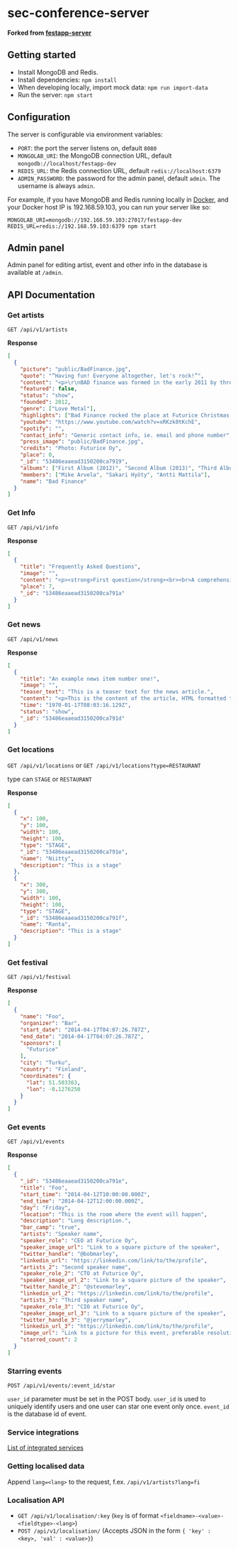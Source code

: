 sec-conference-server
==============

**Forked from [festapp-server](https://github.com/futurice/festapp-server)**

## Getting started

* Install MongoDB and Redis.
* Install dependencies: `npm install`
* When developing locally, import mock data: `npm run import-data`
* Run the server: `npm start`

## Configuration

The server is configurable via environment variables:

* `PORT`: the port the server listens on, default `8080`
* `MONGOLAB_URI`: the MongoDB connection URL, default `mongodb://localhost/festapp-dev`
* `REDIS_URL`: the Redis connection URL, default `redis://localhost:6379`
* `ADMIN_PASSWORD`: the password for the admin panel, default `admin`. The username is always `admin`.

For example, if you have MongoDB and Redis running locally in [Docker](https://www.docker.com/), and your Docker host IP
is 192.168.59.103, you can run your server like so:

```
MONGOLAB_URI=mongodb://192.168.59.103:27017/festapp-dev REDIS_URL=redis://192.168.59.103:6379 npm start
```

## Admin panel

Admin panel for editing artist, event and other info in the database is available at `/admin`.

## API Documentation

### Get artists
`GET /api/v1/artists`

**Response**
```json
[
  {
    "picture": "public/BadFinance.jpg",
    "quote": "”Having fun! Everyone altogether, let's rock!”",
    "content": "<p>\r\nBAD finance was formed in the early 2011 by three guys, Sakari, Antti and Jari, all working at Futurice Tampere. The band started reheasing at Jari's student dorm in Hervanta but after Futurice office moved into bigger premises the boys got their own band room.</p>\r\n",
    "featured": false,
    "status": "show",
    "founded": 2012,
    "genre": ["Love Metal"],
    "highlights": ["Bad Finance rocked the place at Futurice Christmas Party 2012."],
    "youtube": "https://www.youtube.com/watch?v=xRKzk0tKchE",
    "spotify": "",
    "contact_info": "Generic contact info, ie. email and phone number",
    "press_image": "public/BadFinance.jpg",
    "credits": "Photo: Futurice Oy",
    "place": 0,
    "_id": "53486eaaead3150200ca7919",
    "albums": ["First Album (2012)", "Second Album (2013)", "Third Album (2014)"],
    "members": ["Mike Arvela", "Sakari Hyöty", "Antti Mattila"],
    "name": "Bad Finance"
  }
]
```

### Get Info
`GET /api/v1/info`

**Response**
```json
[
  {
    "title": "Frequently Asked Questions",
    "image": "",
    "content": "<p><strong>First question</strong><br><br>A comprehensive response<br><br>Second question<br>A comprehensive response<br><br><br></p>\r\n",
    "place": 7,
    "_id": "53486eaaead3150200ca791a"
  }
]
```

### Get news

`GET /api/v1/news`

**Response**
```json
[
  {
    "title": "An example news item number one!",
    "image": "",
    "teaser_text": "This is a teaser text for the news article.",
    "content": "<p>This is the content of the article, HTML formatted to your liking.</p><br><br>\r\n",
    "time": "1970-01-17T08:03:16.129Z",
    "status": "show",
    "_id": "53486eaaead3150200ca791d"
  }
]
```

### Get locations
`GET /api/v1/locations` or `GET /api/v1/locations?type=RESTAURANT`

type can `STAGE` or `RESTAURANT`

**Response**
```json
[
  {
    "x": 100,
    "y": 100,
    "width": 100,
    "height": 100,
    "type": "STAGE",
    "_id": "53486eaaead3150200ca791e",
    "name": "Niitty",
    "description": "This is a stage"
  },
  {
    "x": 300,
    "y": 300,
    "width": 100,
    "height": 100,
    "type": "STAGE",
    "_id": "53486eaaead3150200ca791f",
    "name": "Ranta",
    "description": "This is a stage"
  }
]
```

### Get festival
`GET /api/v1/festival`

**Response**
```json
[
  {
    "name": "Foo",
    "organizer": "Bar",
    "start_date": "2014-04-17T04:07:26.787Z",
    "end_date": "2014-04-17T04:07:26.787Z",
    "sponsors": [
      "Futurice"
    ],
    "city": "Turku",
    "country": "Finland",
    "coordinates": {
      "lat": 51.503363,
      "lon": -0.1276250
    }
  }
]
```

### Get events
`GET /api/v1/events`

**Response**
```json
[
  {
    "_id": "53486eaaead3150200ca791e",
    "title": "Foo",
    "start_time": "2014-04-12T10:00:00.000Z",
    "end_time": "2014-04-12T12:00:00.000Z",
    "day": "Friday",
    "location": "This is the room where the event will happen",
    "description": "Long description.",
    "bar_camp": "true",
    "artists": "Speaker name",
    "speaker_role": "CEO at Futurice Oy",
    "speaker_image_url": "Link to a square picture of the speaker",
    "twitter_handle": "@bobmarley",
    "linkedin_url": "https://linkedin.com/link/to/the/profile",
    "artists_2": "Second speaker name",
    "speaker_role_2": "CTO at Futurice Oy",
    "speaker_image_url_2": "Link to a square picture of the speaker",
    "twitter_handle_2": "@stevemarley",
    "linkedin_url_2": "https://linkedin.com/link/to/the/profile",
    "artists_3": "Third speaker name",
    "speaker_role_3": "CIO at Futurice Oy",
    "speaker_image_url_3": "Link to a square picture of the speaker",
    "twitter_handle_3": "@jerrymarley",
    "linkedin_url_3": "https://linkedin.com/link/to/the/profile",
    "image_url": "Link to a picture for this event, preferable resolution 1000x500 ",
    "starred_count": 2
  }
]
```
### Starring events

`POST /api/v1/events/:event_id/star`

`user_id` parameter must be set in the POST body. `user_id` is used to uniquely identify users and one user can star one event only once. `event_id` is the database id of event.

### Service integrations

[List of integrated services](Services.md)

### Getting localised data

Append `lang=<lang>` to the request, f.ex. `/api/v1/artists?lang=fi`

### Localisation API
* `GET /api/v1/localisation/:key` (`key` is of format `<fieldname>-<value>-<fieldtype>-<lang>`)
* `POST /api/v1/localisation/` (Accepts JSON in the form `{ 'key' : <key>, 'val' : <value>}`)

